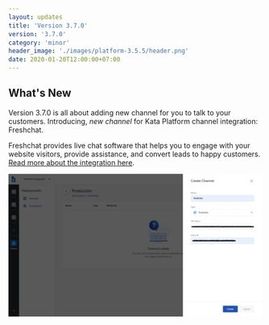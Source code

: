 ```yaml
---
layout: updates
title: 'Version 3.7.0'
version: '3.7.0'
category: 'minor'
header_image: './images/platform-3.5.5/header.png'
date: 2020-01-20T12:00:00+07:00
---
```



## What's New

Version 3.7.0 is all about adding new channel for you to talk to your customers. Introducing, *new channel* for Kata Platform channel integration: Freshchat.

Freshchat provides live chat software that helps you to engage with your website visitors, provide assistance, and convert leads to happy customers. [Read more about the integration here](https://docs.kata.ai/channels/freshchat/).

![Freshchat](./images/platform-3.7.0/freshchat.png)
